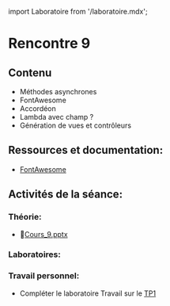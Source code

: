 import Laboratoire from '/laboratoire.mdx';

# Rencontre 9

## Contenu
- Méthodes asynchrones
- FontAwesome
- Accordéon
- Lambda avec champ ?
- Génération de vues et contrôleurs

## Ressources et documentation: 
- [FontAwesome](https://fontawesome.com/)

## Activités de la séance: 
### Théorie:  
- 🔗[Cours_9.pptx](https://cegepedouardmontpetit.sharepoint.com/:p:/s/CMT420InformatiqueComitesCours-3W6/EZ3VWcy7vQREg2s19Opr1pMB1_-hNcRh9retA14LwVtS1g?e=wVM8iy)

### Laboratoires: 
<Laboratoire nom="10XX-S09_Lab1"/>
<Laboratoire nom="10XX-S09_Lab2"/>

### Travail personnel: 
- Compléter le laboratoire
Travail sur le [TP1](/tp/tp1)
